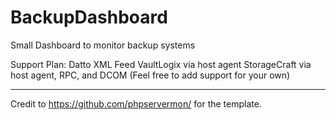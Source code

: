 # BackupDashboard
Small Dashboard to monitor backup systems

Support Plan:
  Datto XML Feed
  VaultLogix via host agent
  StorageCraft via host agent, RPC, and DCOM
  (Feel free to add support for your own)

-------------
Credit to https://github.com/phpservermon/ for the template.
